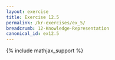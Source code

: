 ```yaml
---
layout: exercise
title: Exercise 12.5
permalink: /kr-exercises/ex_5/
breadcrumb: 12-Knowledge-Representation
canonical_id: ex12.5
---
```


{% include mathjax_support %}
